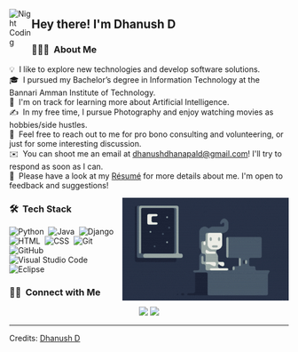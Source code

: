


<img alt="Night Coding" src="./assets/Hand%20Wave.gif" width='40' align="left"/><h2>Hey there! I'm Dhanush D</h2>

<!-- ## 👋 &nbsp;Hey there! I'm Dhanush -->

### 👨🏻‍💻 &nbsp;About Me

💡 &nbsp;I like to explore new technologies and develop software solutions.\
🎓 &nbsp;I pursued my Bachelor’s degree in Information Technology at the Bannari Amman Institute of Technology.\
🌱 &nbsp;I'm on track for learning more about Artificial Intelligence.\
✍️ &nbsp;In my free time, I pursue Photography and enjoy watching movies as hobbies/side hustles.\
💬 &nbsp;Feel free to reach out to me for pro bono consulting and volunteering, or just for some interesting discussion.\
✉️ &nbsp;You can shoot me an email at dhanushdhanapald@gmail.com! I'll try to respond as soon as I can.\
📄 &nbsp;Please have a look at my [Résumé](https://drive.google.com/drive/folders/1oSUfoAw-xYkiJdoLMGuYhs8OfpKQVu0w?usp=sharing) for more details about me. I'm open to feedback and suggestions!

<img alt="Night Coding" src="https://raw.githubusercontent.com/AVS1508/AVS1508/master/assets/Night-Coding.gif" align="right"/>

### 🛠 &nbsp;Tech Stack

![Python](https://img.shields.io/badge/-Python-05122A?style=flat&logo=python)&nbsp;
![Java](https://img.shields.io/badge/-Java-05122A?style=flat&logo=Java&logoColor=FFA518)&nbsp;
![Django](https://img.shields.io/badge/-Django-05122A?style=flat&logo=django&logoColor=092E20)&nbsp;
![HTML](https://img.shields.io/badge/-HTML-05122A?style=flat&logo=HTML5)&nbsp;
![CSS](https://img.shields.io/badge/-CSS-05122A?style=flat&logo=CSS3&logoColor=1572B6)&nbsp;
![Git](https://img.shields.io/badge/-Git-05122A?style=flat&logo=git)&nbsp;
![GitHub](https://img.shields.io/badge/-GitHub-05122A?style=flat&logo=github)&nbsp;
![Visual Studio Code](https://img.shields.io/badge/-Visual%20Studio%20Code-05122A?style=flat&logo=visual-studio-code&logoColor=007ACC)&nbsp;
![Eclipse](https://img.shields.io/badge/-Eclipse-05122A?style=flat&logo=eclipse-ide&logoColor=2C2255)





### 🤝🏻 &nbsp;Connect with Me

<p align="center">
<a href="https://www.linkedin.com/in/dhanushdhanapal?lipi=urn%3Ali%3Apage%3Ad_flagship3_profile_view_base_contact_details%3B3EU7JPyQQBuYczO1qaEJVQ%3D%3D"><img src="https://img.shields.io/badge/-DHANUSH-0077B5?style=flat&logo=Linkedin&logoColor=white"/></a>
<a href="mailto:dhanushdhanapald@gmail.com"><img src="https://img.shields.io/badge/-dhanushdhanapald@gmail.com-D14836?style=flat&logo=Gmail&logoColor=white"/></a>

</p>

-----
Credits: [Dhanush D](https://github.com/DHANUSH-D)


